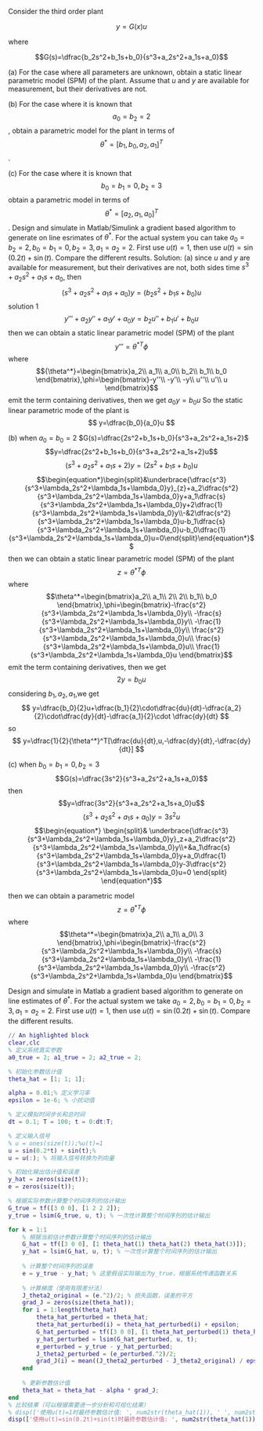 Consider the third order plant

$$y=G(x)u$$

where

$$G(s)=\dfrac{b_2s^2+b_1s+b_0}{s^3+a_2s^2+a_1s+a_0}$$

(a) For the case where all parameters are unknown, obtain a static linear parametric model (SPM) of the plant. Assume that $u$ and $y$ are available for measurement, but their derivatives are not.

(b) For the case where it is known that $$a_0=b_2=2$$, obtain a parametric model for the plant in terms of $$\theta^*=[b_1,b_0,a_2,a_1]^T$$.

(c\) For the case where it is known that $$b_0=b_1=0, b_2=3$$ obtain a parametric model in terms of $$\theta^*=[a_2,a_1,a_0]^T$$. Design and simulate in Matlab/Simulink a gradient based algorithm to generate on line esrimates of $\theta^*$. For the actual system you can take $a_0=b_2=2,b_0=b_1=0,b_2=3,a_1=a_2=2$. First use $u(t)=1$, then use $u(t)=\sin(0.2t)+\sin(t)$. Compare the different results.
Solution:
(a) since $u$ and $y$ are available for measurement, but their derivatives are not,
both sides time $s^3 + a_2s^2+a_1s+a_0$, then
$$
(s^3+a_2s^2+a_1s+a_0)y=(b_2s^2+b_1s+b_0)u
$$solution 1
$$y'''+a_2y''+a_1y'+a_0y=b_2u''+b_1u'+b_0u$$
then  we can obtain a static linear parametric model (SPM) of the plant
$$y'''={\theta^*}^T\phi$$
where$${\theta^*}=\begin{bmatrix}a_2\\ a_1\\ a_0\\ b_2\\ b_1\\ b_0
\end{bmatrix},\phi=\begin{bmatrix}-y''\\ -y'\\ -y\\ u''\\ u'\\ u
\end{bmatrix}$$
emit the term containing derivatives, then we get $a_0y=b_0u$
So the static linear parametric mode of the plant is 
$$
y=\dfrac{b_0}{a_0}u
$$












(b) when $a_0=b_0=2$
$G(s)=\dfrac{2s^2+b_1s+b_0}{s^3+a_2s^2+a_1s+2}$
$$y=\dfrac{2s^2+b_1s+b_0}{s^3+a_2s^2+a_1s+2}u$$
$$(s^3+a_2s^2+a_1s+2)y=(2s^2+b_1s+b_0)u$$
$$\begin{equation*}\begin{split}&\underbrace{\dfrac{s^3}{s^3+\lambda_2s^2+\lambda_1s+\lambda_0}y}_{z}+a_2\dfrac{s^2}{s^3+\lambda_2s^2+\lambda_1s+\lambda_0}y+a_1\dfrac{s}{s^3+\lambda_2s^2+\lambda_1s+\lambda_0}y+2\dfrac{1}{s^3+\lambda_2s^2+\lambda_1s+\lambda_0}y\\-&2\dfrac{s^2}{s^3+\lambda_2s^2+\lambda_1s+\lambda_0}u-b_1\dfrac{s}{s^3+\lambda_2s^2+\lambda_1s+\lambda_0}u-b_0\dfrac{1}{s^3+\lambda_2s^2+\lambda_1s+\lambda_0}u=0\end{split}\end{equation*}$$
then we can obtain a static linear parametric model (SPM) of the plant
$$z={\theta^*}^T\phi$$
where
$$\theta^*=\begin{bmatrix}a_2\\ a_1\\ 2\\ 2\\ b_1\\ b_0
\end{bmatrix},\phi=\begin{bmatrix}-\frac{s^2}{s^3+\lambda_2s^2+\lambda_1s+\lambda_0}y\\ -\frac{s}{s^3+\lambda_2s^2+\lambda_1s+\lambda_0}y\\ -\frac{1}{s^3+\lambda_2s^2+\lambda_1s+\lambda_0}y\\ \frac{s^2}{s^3+\lambda_2s^2+\lambda_1s+\lambda_0}u\\ \frac{s}{s^3+\lambda_2s^2+\lambda_1s+\lambda_0}u\\ \frac{1}{s^3+\lambda_2s^2+\lambda_1s+\lambda_0}u
\end{bmatrix}$$
emit the term containing derivatives, then we get
$$
2y=b_0u
$$considering $b_1,a_2,a_1$,we get
$$
y=\dfrac{b_0}{2}u+\dfrac{b_1}{2}\cdot\dfrac{du}{dt}-\dfrac{a_2}{2}\cdot\dfrac{dy}{dt}-\dfrac{a_1}{2}\cdot \dfrac{dy}{dt}
$$so
$$
y=\dfrac{1}{2}{\theta^*}^T[\dfrac{du}{dt},u,-\dfrac{dy}{dt},-\dfrac{dy}{dt}]
$$


















(c\) when $b_0=b_1=0,b_2=3$
$$G(s)=\dfrac{3s^2}{s^3+a_2s^2+a_1s+a_0}$$
then
$$y=\dfrac{3s^2}{s^3+a_2s^2+a_1s+a_0}u$$
$$(s^3+a_2s^2+a_1s+a_0)y=3s^2u$$
$$\begin{equation*}
\begin{split}&
\underbrace{\dfrac{s^3}{s^3+\lambda_2s^2+\lambda_1s+\lambda_0}y}_z+a_2\dfrac{s^2}{s^3+\lambda_2s^2+\lambda_1s+\lambda_0}y\\+&a_1\dfrac{s}{s^3+\lambda_2s^2+\lambda_1s+\lambda_0}y+a_0\dfrac{1}{s^3+\lambda_2s^2+\lambda_1s+\lambda_0}y-3\dfrac{s^2}{s^3+\lambda_2s^2+\lambda_1s+\lambda_0}u=0
\end{split}
\end{equation*}$$

then we can obtain a parametric model
$$z={\theta^*}^T\phi$$
where
$$\theta^*=\begin{bmatrix}a_2\\ a_1\\ a_0\\ 3
\end{bmatrix},\phi=\begin{bmatrix}-\frac{s^2}{s^3+\lambda_2s^2+\lambda_1s+\lambda_0}y\\ -\frac{s}{s^3+\lambda_2s^2+\lambda_1s+\lambda_0}y\\ -\frac{1}{s^3+\lambda_2s^2+\lambda_1s+\lambda_0}y\\ -\frac{s^2}{s^3+\lambda_2s^2+\lambda_1s+\lambda_0}u
\end{bmatrix}$$


Design and simulate in Matlab a gradient based algorithm to generate on line estimates of $\theta^*$. For the actual system we take $a_0 =2, b_0 = b_1 =
 0, b_2 = 3,a_1 = a_2 = 2$.  First use $u(t) = 1$, then use $u(t) = \sin (0.2t) + \sin (t)$. Compare the different results. 
```matlab
// An highlighted block
clear,clc
% 定义系统真实参数
a0_true = 2; a1_true = 2; a2_true = 2;

% 初始化参数估计值
theta_hat = [1; 1; 1];

alpha = 0.01;% 定义学习率
epsilon = 1e-6; % 小扰动值

% 定义模拟时间步长和总时间
dt = 0.1; T = 100; t = 0:dt:T;

% 定义输入信号
% u = ones(size(t));%u(t)=1
u = sin(0.2*t) + sin(t);%
u = u(:); % 将输入信号转换为列向量

% 初始化输出估计值和误差
y_hat = zeros(size(t));
e = zeros(size(t));

% 根据实际参数计算整个时间序列的估计输出
G_true = tf([3 0 0], [1 2 2 2]);
y_true = lsim(G_true, u, t); % 一次性计算整个时间序列的估计输出

for k = 1:1
    % 根据当前估计参数计算整个时间序列的估计输出
    G_hat = tf([3 0 0], [1 theta_hat(1) theta_hat(2) theta_hat(3)]);
    y_hat = lsim(G_hat, u, t); % 一次性计算整个时间序列的估计输出
    
    % 计算整个时间序列的误差
    e = y_true - y_hat; % 这里假设实际输出为y_true，根据系统传递函数关系
    
    % 计算梯度（使用有限差分法）
    J_theta2_original = (e.^2)/2; % 损失函数，误差的平方
    grad_J = zeros(size(theta_hat));
    for i = 1:length(theta_hat)
        theta_hat_perturbed = theta_hat;
        theta_hat_perturbed(i) = theta_hat_perturbed(i) + epsilon;
        G_hat_perturbed = tf([3 0 0], [1 theta_hat_perturbed(1) theta_hat_perturbed(2) theta_hat_perturbed(3)]);
        y_hat_perturbed = lsim(G_hat_perturbed, u, t);
        e_perturbed = y_true - y_hat_perturbed;
        J_theta2_perturbed = (e_perturbed.^2)/2;
        grad_J(i) = mean((J_theta2_perturbed - J_theta2_original) / epsilon); % 求平均后赋值
    end
    
    % 更新参数估计值
    theta_hat = theta_hat - alpha * grad_J;
end
% 比较结果（可以根据需要进一步分析和可视化结果）
% disp(['使用u(t)=1时最终参数估计值: ', num2str(theta_hat(1)), ' ', num2str(theta_hat(2)), ' ', num2str(theta_hat(3))]);
disp(['使用u(t)=sin(0.2t)+sin(t)时最终参数估计值: ', num2str(theta_hat(1)), ' ', num2str(theta_hat(2)), ' ', num2str(theta_hat(3))]);
```
